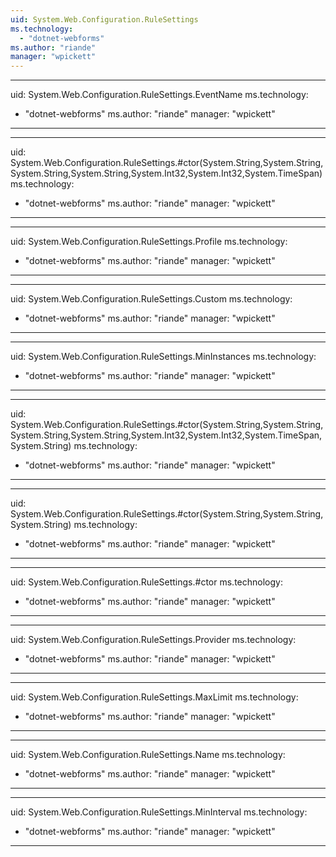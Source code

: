 ```yaml
---
uid: System.Web.Configuration.RuleSettings
ms.technology: 
  - "dotnet-webforms"
ms.author: "riande"
manager: "wpickett"
---
```


---
uid: System.Web.Configuration.RuleSettings.EventName
ms.technology: 
  - "dotnet-webforms"
ms.author: "riande"
manager: "wpickett"
---

---
uid: System.Web.Configuration.RuleSettings.#ctor(System.String,System.String,System.String,System.String,System.Int32,System.Int32,System.TimeSpan)
ms.technology: 
  - "dotnet-webforms"
ms.author: "riande"
manager: "wpickett"
---

---
uid: System.Web.Configuration.RuleSettings.Profile
ms.technology: 
  - "dotnet-webforms"
ms.author: "riande"
manager: "wpickett"
---

---
uid: System.Web.Configuration.RuleSettings.Custom
ms.technology: 
  - "dotnet-webforms"
ms.author: "riande"
manager: "wpickett"
---

---
uid: System.Web.Configuration.RuleSettings.MinInstances
ms.technology: 
  - "dotnet-webforms"
ms.author: "riande"
manager: "wpickett"
---

---
uid: System.Web.Configuration.RuleSettings.#ctor(System.String,System.String,System.String,System.String,System.Int32,System.Int32,System.TimeSpan,System.String)
ms.technology: 
  - "dotnet-webforms"
ms.author: "riande"
manager: "wpickett"
---

---
uid: System.Web.Configuration.RuleSettings.#ctor(System.String,System.String,System.String)
ms.technology: 
  - "dotnet-webforms"
ms.author: "riande"
manager: "wpickett"
---

---
uid: System.Web.Configuration.RuleSettings.#ctor
ms.technology: 
  - "dotnet-webforms"
ms.author: "riande"
manager: "wpickett"
---

---
uid: System.Web.Configuration.RuleSettings.Provider
ms.technology: 
  - "dotnet-webforms"
ms.author: "riande"
manager: "wpickett"
---

---
uid: System.Web.Configuration.RuleSettings.MaxLimit
ms.technology: 
  - "dotnet-webforms"
ms.author: "riande"
manager: "wpickett"
---

---
uid: System.Web.Configuration.RuleSettings.Name
ms.technology: 
  - "dotnet-webforms"
ms.author: "riande"
manager: "wpickett"
---

---
uid: System.Web.Configuration.RuleSettings.MinInterval
ms.technology: 
  - "dotnet-webforms"
ms.author: "riande"
manager: "wpickett"
---
